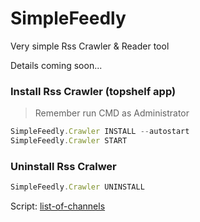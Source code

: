# SimpleFeedly
Very simple Rss Crawler & Reader tool

Details coming soon...

### Install Rss Crawler (topshelf app)
> Remember run CMD as Administrator

```js
SimpleFeedly.Crawler INSTALL --autostart
SimpleFeedly.Crawler START
```

### Uninstall Rss Cralwer
```js
SimpleFeedly.Crawler UNINSTALL
```

Script: <a href="https://github.com/minhhungit/SimpleFeedly/blob/master/wiki/Scripts/list-of-channels.sql" target="_blank">list-of-channels</a>
